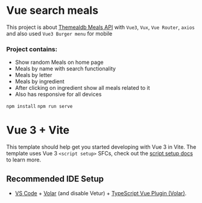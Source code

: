 # Vue search meals

This project is about [Themealdb Meals API](https://www.themealdb.com/api.php) with `Vue3`, `Vux`, `Vue Router`, `axios` and also used `Vue3 Burger menu` for mobile

### Project contains:

- Show random Meals on home page
- Meals by name with search functionality
- Meals by letter
- Meals by ingredient
- After clicking on ingredient show all meals related to it
- Also has responsive for all devices

<code>npm install</code>
<code>npm run serve</code>

# Vue 3 + Vite

This template should help get you started developing with Vue 3 in Vite. The template uses Vue 3 `<script setup>` SFCs, check out the [script setup docs](https://v3.vuejs.org/api/sfc-script-setup.html#sfc-script-setup) to learn more.

## Recommended IDE Setup

- [VS Code](https://code.visualstudio.com/) + [Volar](https://marketplace.visualstudio.com/items?itemName=Vue.volar) (and disable Vetur) + [TypeScript Vue Plugin (Volar)](https://marketplace.visualstudio.com/items?itemName=Vue.vscode-typescript-vue-plugin).
